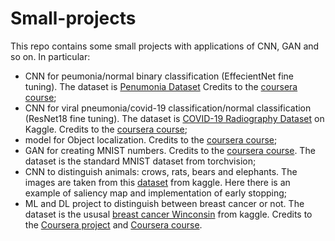 # Small-projects

This repo contains some small projects with applications of CNN, GAN and so on. In particular:
- CNN for peumonia/normal binary classification (EffecientNet fine tuning). The dataset is [Penumonia Dataset](https://www.kaggle.com/paultimothymooney/chest-xray-pneumonia) Credits to the [coursera course](https://www.coursera.org/projects/pneumonia-classification-using-pytorch);
- CNN for viral pneumonia/covid-19 classification/normal classification (ResNet18 fine tuning). The dataset is [COVID-19 Radiography Dataset](https://www.kaggle.com/tawsifurrahman/covid19-radiography-database) on Kaggle. Credits to the [coursera course](https://www.coursera.org/projects/covid-19-detection-x-ray);
- model for Object localization. Credits to the [coursera course](https://www.coursera.org/learn/deep-learning-with-pytorch--object-localization);
- GAN for creating MNIST numbers. Credits to the [coursera course](https://www.coursera.org/learn/deep-learning-with-pytorch-generative-adversarial-network). The dataset is the standard MNIST dataset from torchvision;
- CNN to distinguish animals: crows, rats, bears and elephants. The images are taken from this [dataset](https://www.kaggle.com/datasets/ikjotsingh221/animal-dataset) from kaggle. Here there is an example of saliency map and implementation of early stopping;
- ML and DL project to distinguish between breast cancer or not. The dataset is the ususal [breast cancer Winconsin](https://www.kaggle.com/datasets/uciml/breast-cancer-wisconsin-data) from kaggle. Credits to the [Coursera project](https://www.coursera.org/learn/breast-cancer-prediction-using-machine-learning) and [Coursera course](https://www.coursera.org/learn/deep-neural-networks-with-pytorch).
